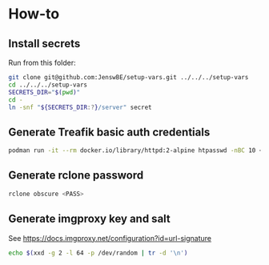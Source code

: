 # How-to

## Install secrets

Run from this folder:

```bash
git clone git@github.com:JenswBE/setup-vars.git ../../../setup-vars
cd ../../../setup-vars
SECRETS_DIR="$(pwd)"
cd -
ln -snf "${SECRETS_DIR:?}/server" secret
```

## Generate Treafik basic auth credentials

```bash
podman run -it --rm docker.io/library/httpd:2-alpine htpasswd -nBC 10 <USERNAME>
```

## Generate rclone password

```bash
rclone obscure <PASS>
```

## Generate imgproxy key and salt

See https://docs.imgproxy.net/configuration?id=url-signature

```bash
echo $(xxd -g 2 -l 64 -p /dev/random | tr -d '\n')
```
